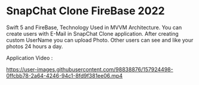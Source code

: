 # SnapChat Clone FireBase 2022
Swift 5 and FireBase, Technology Used in MVVM Architecture. You can create users with E-Mail in SnapChat Clone application. After creating custom UserName you can upload Photo. Other users can see and like your photos 24 hours a day.

Application Video : 



https://user-images.githubusercontent.com/98838876/157924498-0ffcbb78-2a64-4246-94c1-8fd9f381ee06.mp4

